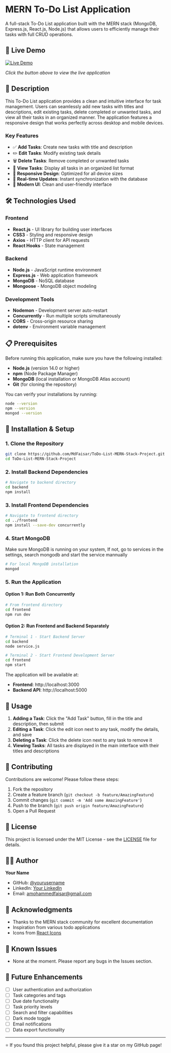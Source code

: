 # MERN To-Do List Application

A full-stack To-Do List application built with the MERN stack (MongoDB, Express.js, React.js, Node.js) that allows users to efficiently manage their tasks with full CRUD operations.

## 🚀 Live Demo

[![Live Demo](https://img.shields.io/badge/Live%20Demo-View%20App-brightgreen?style=for-the-badge&logo=heroku)](https://your-demo-link.herokuapp.com)

*Click the button above to view the live application*

## 📝 Description

This To-Do List application provides a clean and intuitive interface for task management. Users can seamlessly add new tasks with titles and descriptions, edit existing tasks, delete completed or unwanted tasks, and view all their tasks in an organized manner. The application features a responsive design that works perfectly across desktop and mobile devices.

### Key Features

- ✅ **Add Tasks**: Create new tasks with title and description
- ✏️ **Edit Tasks**: Modify existing task details
- 🗑️ **Delete Tasks**: Remove completed or unwanted tasks
- 👀 **View Tasks**: Display all tasks in an organized list format
- 📱 **Responsive Design**: Optimized for all device sizes
- 🔄 **Real-time Updates**: Instant synchronization with the database
- 🎨 **Modern UI**: Clean and user-friendly interface

## 🛠️ Technologies Used

### Frontend
- **React.js** - UI library for building user interfaces
- **CSS3** - Styling and responsive design
- **Axios** - HTTP client for API requests
- **React Hooks** - State management

### Backend
- **Node.js** - JavaScript runtime environment
- **Express.js** - Web application framework
- **MongoDB** - NoSQL database
- **Mongoose** - MongoDB object modeling

### Development Tools
- **Nodemon** - Development server auto-restart
- **Concurrently** - Run multiple scripts simultaneously
- **CORS** - Cross-origin resource sharing
- **dotenv** - Environment variable management

## 📋 Prerequisites

Before running this application, make sure you have the following installed:

- **Node.js** (version 14.0 or higher)
- **npm** (Node Package Manager)
- **MongoDB** (local installation or MongoDB Atlas account)
- **Git** (for cloning the repository)

You can verify your installations by running:
```bash
node --version
npm --version
mongod --version
```

## 🚀 Installation & Setup

### 1. Clone the Repository
```bash
git clone https://github.com/MdFaisar/ToDo-List-MERN-Stack-Project.git
cd ToDo-List-MERN-Stack-Project
```

### 2. Install Backend Dependencies
```bash
# Navigate to backend directory
cd backend
npm install 
```

### 3. Install Frontend Dependencies
```bash
# Navigate to frontend directory
cd ../frontend
npm install --save-dev concurrently
```

### 4. Start MongoDB
Make sure MongoDB is running on your system,
If not, go to services in the settings, search mongodb and start the service mannually
```bash
# For local MongoDB installation
mongod
```

### 5. Run the Application

#### Option 1: Run Both Concurrently
```bash
# From frontend directory
cd frontend
npm run dev
```

#### Option 2: Run Frontend and Backend Separately

```bash
# Terminal 1 - Start Backend Server
cd backend
node service.js

# Terminal 2 - Start Frontend Development Server
cd frontend
npm start
```

The application will be available at:
- **Frontend**: http://localhost:3000
- **Backend API**: http://localhost:5000


## 🎯 Usage

1. **Adding a Task**: Click the "Add Task" button, fill in the title and description, then submit
2. **Editing a Task**: Click the edit icon next to any task, modify the details, and save
3. **Deleting a Task**: Click the delete icon next to any task to remove it
4. **Viewing Tasks**: All tasks are displayed in the main interface with their titles and descriptions

## 🤝 Contributing

Contributions are welcome! Please follow these steps:

1. Fork the repository
2. Create a feature branch (`git checkout -b feature/AmazingFeature`)
3. Commit changes (`git commit -m 'Add some AmazingFeature'`)
4. Push to the branch (`git push origin feature/AmazingFeature`)
5. Open a Pull Request

## 📄 License

This project is licensed under the MIT License - see the [LICENSE](LICENSE) file for details.

## 👨‍💻 Author

**Your Name**
- GitHub: [@yourusername](https://github.com/MdFaisar)
- LinkedIn: [Your LinkedIn]()
- Email: amohammedfaisar@gmail.com

## 🙏 Acknowledgments

- Thanks to the MERN stack community for excellent documentation
- Inspiration from various todo applications
- Icons from [React Icons](https://react-icons.github.io/react-icons/)

## 🐛 Known Issues

- None at the moment. Please report any bugs in the Issues section.

## 🔮 Future Enhancements

- [ ] User authentication and authorization
- [ ] Task categories and tags
- [ ] Due date functionality
- [ ] Task priority levels
- [ ] Search and filter capabilities
- [ ] Dark mode toggle
- [ ] Email notifications
- [ ] Data export functionality

---

⭐ If you found this project helpful, please give it a star on my GitHub page!
